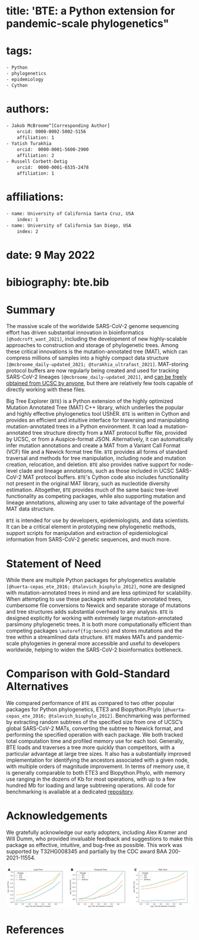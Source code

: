 # title: 'BTE: a Python extension for pandemic-scale phylogenetics"
# tags:
    - Python
    - phylogenetics
    - epidemiology
    - Cython
# authors:
    - Jakob McBroome^[Corresponding Author]
        orcid: 0000-0002-5002-5156
        affiliation: 1 
    - Yatish Turakhia
        orcid:  0000-0001-5600-2900 
        affiliation: 2 
    - Russell Corbett-Detig        
        orcid:  0000-0001-6535-2478 
        affiliation: 1 
# affiliations:
    - name: University of California Santa Cruz, USA
        index: 1
    - name: University of California San Diego, USA
        index: 2
# date: 9 May 2022
# bibiography: bte.bib

# Summary

The massive scale of the worldwide SARS-CoV-2 genome sequencing effort has driven substantial innovation in bioinformatics `[@hodcroft_want_2021]`, including the development of new highly-scalable approaches to construction and storage of phylogenetic trees. Among these critical innovations is the mutation-annotated tree (MAT), which can compress millions of samples into a highly compact data structure `[@mcbroome_daily-updated_2021; @turakhia_ultrafast_2021]`. MAT-storing protocol buffers are now regularly being created and used for tracking SARS-CoV-2 lineages `[@mcbroome_daily-updated_2021]`, and [can be freely obtained from UCSC by anyone](http://hgdownload.soe.ucsc.edu/goldenPath/wuhCor1/UShER_SARS-CoV-2/), but there are relatively few tools capable of directly working with these files.

Big Tree Explorer (`BTE`) is a Python extension of the highly optimized Mutation Annotated Tree (MAT) C++ library, which underlies the popular and highly effective phylogenetics tool UShER. `BTE` is written in Cython and provides an efficient and intuitive interface for traversing and manipulating mutation-annotated trees in a Python environment. It can load a mutation-annotated tree structure directly from a MAT protocol buffer file, provided by UCSC, or from a Auspice-format JSON. Alternatively, it can automatically infer mutation annotations and create a MAT from a Variant Call Format (VCF) file and a Newick format tree file. `BTE` provides all forms of standard traversal and methods for tree manipulation, including node and mutation creation, relocation, and deletion. `BTE` also provides native support for node-level clade and lineage annotations, such as those included in UCSC SARS-CoV-2 MAT protocol buffers. `BTE`'s Cython code also includes functionality not present in the original MAT library, such as nucleotide diversity estimation. Altogether, `BTE` provides much of the same basic tree-level functionality as competing packages, while also supporting mutation and lineage annotations, allowing any user to take advantage of the powerful MAT data structure.

`BTE` is intended for use by developers, epidemiologists, and data scientists. It can be a critical element in prototyping new phylogenetic methods, support scripts for manipulation and extraction of epidemiological information from SARS-CoV-2 genetic sequences, and much more. 

# Statement of Need

While there are multiple Python packages for phylogenetics available `[@huerta-cepas_ete_2016; @talevich_biophylo_2012]`, none are designed with mutation-annotated trees in mind and are less optimized for scalability. When attempting to use these packages with mutation-annotated trees, cumbersome file conversions to Newick and separate storage of mutations and tree structures adds substantial overhead to any analysis. `BTE` is designed explicitly for working with extremely large mutation-annotated parsimony phylogenetic trees. It is both more computationally efficient than competing packages `\autoref{fig:bench}` and stores mutations and the tree within a streamlined data structure. `BTE` makes MATs and pandemic-scale phylogenies in general more accessible and useful to developers worldwide, helping to widen the SARS-CoV-2 bioinformatics bottleneck.

# Comparison with Gold-Standard Alternatives

We compared performance of `BTE` as compared to two other popular packages for Python phylogenetics, ETE3 and Biopython.Phylo `[@huerta-cepas_ete_2016; @talevich_biophylo_2012]`. Benchmarking was performed by extracting random subtrees of the specified size from one of UCSC’s global SARS-CoV-2 MATs, converting the subtree to Newick format, and performing the specified operation with each package. We both tracked total computation time and profiled memory use for each tool. Generally, BTE loads and traverses a tree more quickly than competitors, with a particular advantage at large tree sizes. It also has a substantially improved implementation for identifying the ancestors associated with a given node, with multiple orders of magnitude improvement. In terms of memory use, it is generally comparable to both ETE3 and Biopython.Phylo, with memory use ranging in the dozens of Kb for most operations, with up to a few hundred Mb for loading and large subtreeing operations. All code for benchmarking is available at a dedicated [repository](https://github.com/jmcbroome/bte-benchmark).

# Acknowledgements

We gratefully acknowledge our early adopters, including Alex Kramer and Will Dumm, who provided invaluable feedback and suggestions to make this package as effective, intuitive, and bug-free as possible. This work was supported by T32HG008345 and partially by the CDC award BAA 200-2021-11554. 

![Figure 1: Runtime Comparison. A: Time to load a tree of the indicated size from disk. B: Time to traverse a tree of the indicated size. C: Time to trace the complete ancestry of a single randomly selected leaf. \label{fig:bench}](benchmark_figure.png)

# References

